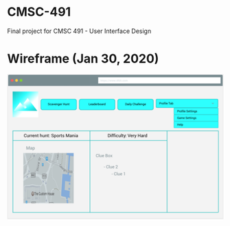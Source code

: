 # CMSC-491
Final project for CMSC 491 - User Interface Design
# Wireframe (Jan 30, 2020)
![wireframe_jan30_2020](images/wireframe_jan30_2020.png)
